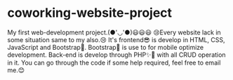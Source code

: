 # coworking-website-project
My first web-development project.(●'◡'●)😃😃😃
😢Every website lack in some situation same to my also.😢
It's frontend😎 is develop in HTML, CSS, JavaScript and Bootstrap🤩.
Bootstrap🤩 is use to for mobile optimize development.
Back-end is develop through PHP✨🎉 with all CRUD operation in it.
You can go through the code if some help required, feel free to email me.😊
